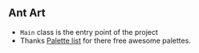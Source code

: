 ## Ant Art

* `Main` class is the entry point of the project
* Thanks [Palette list](https://lospec.com/palette-list) for there free awesome palettes. 
